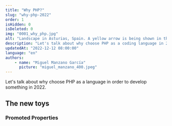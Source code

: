 ```yaml
---
title: "Why PHP?"
slug: "why-php-2022"
order: 1
isHidden: 0
isDeleted: 0
img: "0001_why_php.jpg"
alt: "Landscape in Asturias, Spain. A yellow arrow is being shown in the image."
description: "Let's talk about why choose PHP as a coding language in 2022."
updatedAt: "2022-12-12 08:00:00"
language: "en"
authors:
    - name: "Miguel Manzano García"
      picture: "miguel_manzano_400.jpeg"
---
```


Let's talk about why choose PHP as a language in order to develop something in 2022.

## The new toys

### Promoted Properties
